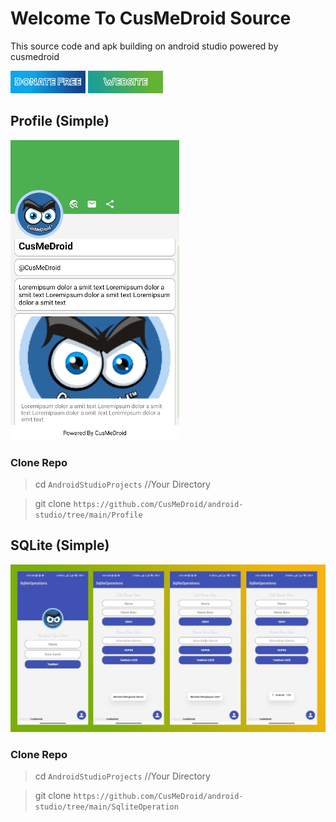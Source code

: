 # Welcome To CusMeDroid Source
This source code and apk building on android studio powered by cusmedroid

[<img alt="Donate Free!" width="120px" src="image/donateme.jpg" />](https://paypal.me/iyortml)
[<img alt="Donate Free!" width="120px" src="image/webme.jpg" />](http://cusmedroid.is-best.net)

## Profile (Simple)
![Profile](image/Profile.png)

### Clone Repo
>cd `AndroidStudioProjects` //Your Directory

>git clone `https://github.com/CusMeDroid/android-studio/tree/main/Profile`

## SQLite (Simple)
![SQLite](image/sqlite.jpg)

### Clone Repo
>cd `AndroidStudioProjects` //Your Directory

>git clone `https://github.com/CusMeDroid/android-studio/tree/main/SqliteOperation`
